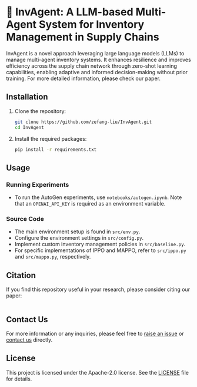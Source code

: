 # :robot: InvAgent: A LLM-based Multi-Agent System for Inventory Management in Supply Chains

InvAgent is a novel approach leveraging large language models (LLMs) to manage multi-agent inventory systems. It enhances resilience and improves efficiency across the supply chain network through zero-shot learning capabilities, enabling adaptive and informed decision-making without prior training. For more detailed information, please check our paper.

## Installation

1. Clone the repository:

   ```bash
   git clone https://github.com/zefang-liu/InvAgent.git
   cd InvAgent
   ```

2. Install the required packages:

   ```bash
   pip install -r requirements.txt
   ```

## Usage

### Running Experiments

- To run the AutoGen experiments, use `notebooks/autogen.ipynb`. Note that an `OPENAI_API_KEY` is required as an environment variable.

### Source Code

- The main environment setup is found in `src/env.py`.
- Configure the environment settings in `src/config.py`.
- Implement custom inventory management policies in `src/baseline.py`.
- For specific implementations of IPPO and MAPPO, refer to `src/ippo.py` and `src/mappo.py`, respectively.

## Citation

If you find this repository useful in your research, please consider citing our paper:

```
```

## Contact Us

For more information or any inquiries, please feel free to [raise an issue](https://github.com/zefang-liu/InvAgent/issues) or [contact us](mailto:yquan9@gatech.edu) directly.

## License

This project is licensed under the Apache-2.0 license. See the [LICENSE](LICENSE) file for details.
